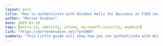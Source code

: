 ```yaml
---
layout: post
title: "How to authenticate with Windows Hello for Business or FIDO security key in RDP session ?"
author: "Morten Knudsen"
date: 2025-03-18
tags: [entra-id, identity, intune, microsoft-security, mvpbuzz]
link: "https://mortenknudsen.net/?p=5000"
summary: "This little guide will show how you can authenticate with Windows Hello for Business and FIDO2 security key in a ... Read more"
---
```

